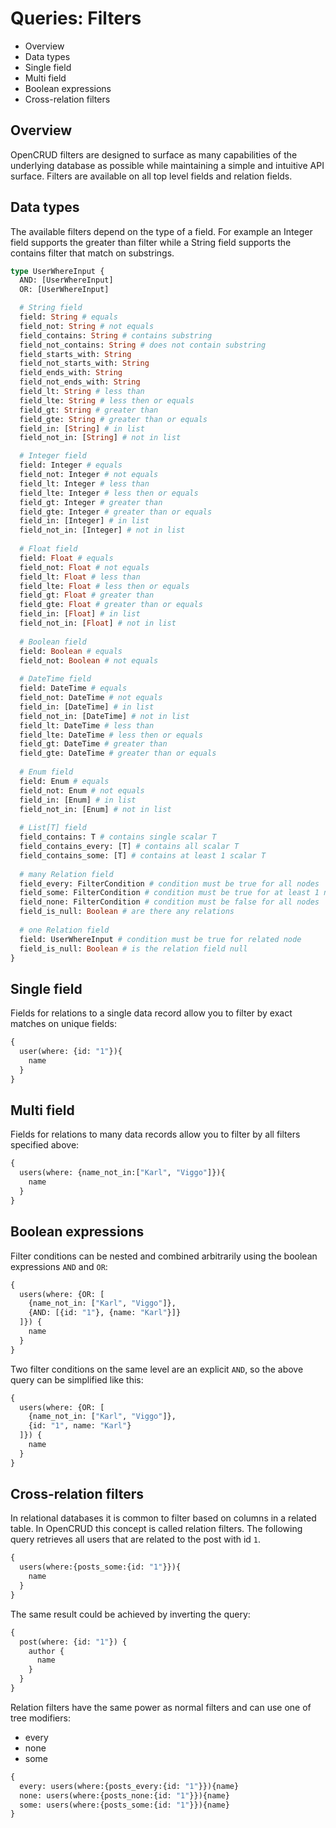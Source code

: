 # Queries: Filters

* Overview
* Data types
* Single field
* Multi field
* Boolean expressions
* Cross-relation filters

## Overview

OpenCRUD filters are designed to surface as many capabilities of the underlying database as possible while maintaining a simple and intuitive API surface. Filters are available on all top level fields and relation fields.

## Data types

The available filters depend on the type of a field. For example an Integer field supports the greater than filter while a String field supports the contains filter that match on substrings.

```graphql
type UserWhereInput {
  AND: [UserWhereInput]
  OR: [UserWhereInput]

  # String field
  field: String # equals
  field_not: String # not equals
  field_contains: String # contains substring
  field_not_contains: String # does not contain substring
  field_starts_with: String
  field_not_starts_with: String
  field_ends_with: String
  field_not_ends_with: String
  field_lt: String # less than
  field_lte: String # less then or equals
  field_gt: String # greater than
  field_gte: String # greater than or equals
  field_in: [String] # in list
  field_not_in: [String] # not in list

  # Integer field
  field: Integer # equals
  field_not: Integer # not equals
  field_lt: Integer # less than
  field_lte: Integer # less then or equals
  field_gt: Integer # greater than
  field_gte: Integer # greater than or equals
  field_in: [Integer] # in list
  field_not_in: [Integer] # not in list
  
  # Float field
  field: Float # equals
  field_not: Float # not equals
  field_lt: Float # less than
  field_lte: Float # less then or equals
  field_gt: Float # greater than
  field_gte: Float # greater than or equals
  field_in: [Float] # in list
  field_not_in: [Float] # not in list
  
  # Boolean field
  field: Boolean # equals
  field_not: Boolean # not equals
  
  # DateTime field
  field: DateTime # equals
  field_not: DateTime # not equals
  field_in: [DateTime] # in list
  field_not_in: [DateTime] # not in list
  field_lt: DateTime # less than
  field_lte: DateTime # less then or equals
  field_gt: DateTime # greater than
  field_gte: DateTime # greater than or equals
  
  # Enum field
  field: Enum # equals
  field_not: Enum # not equals
  field_in: [Enum] # in list
  field_not_in: [Enum] # not in list
  
  # List[T] field
  field_contains: T # contains single scalar T
  field_contains_every: [T] # contains all scalar T
  field_contains_some: [T] # contains at least 1 scalar T
 
  # many Relation field
  field_every: FilterCondition # condition must be true for all nodes
  field_some: FilterCondition # condition must be true for at least 1 node
  field_none: FilterCondition # condition must be false for all nodes
  field_is_null: Boolean # are there any relations
 
  # one Relation field
  field: UserWhereInput # condition must be true for related node
  field_is_null: Boolean # is the relation field null
}
```

## Single field

Fields for relations to a single data record allow you to filter by exact matches on unique fields:

```graphql
{
  user(where: {id: "1"}){
    name
  }
}
```

## Multi field

Fields for relations to many data records allow you to filter by all filters specified above:

```graphql
{
  users(where: {name_not_in:["Karl", "Viggo"]}){
    name
  }
}
```

## Boolean expressions

Filter conditions can be nested and combined arbitrarily using the boolean expressions `AND` and `OR`: 

```graphql
{
  users(where: {OR: [
    {name_not_in: ["Karl", "Viggo"]},
  	{AND: [{id: "1"}, {name: "Karl"}]}
  ]}) {
    name
  }
}

```

Two filter conditions on the same level are an explicit `AND`, so the above query can be simplified like this:

```graphql
{
  users(where: {OR: [
    {name_not_in: ["Karl", "Viggo"]},
  	{id: "1", name: "Karl"}
  ]}) {
    name
  }
}
```

## Cross-relation filters

In relational databases it is common to filter based on columns in a related table. In OpenCRUD this concept is called relation filters. The following query retrieves all users that are related to the post with id `1`.

```graphql
{
  users(where:{posts_some:{id: "1"}}){
    name
  }
}
```

The same result could be achieved by inverting the query:

```graphql
{
  post(where: {id: "1"}) {
    author {
      name
    }
  }
}
```

Relation filters have the same power as normal filters and can use one of tree modifiers:

* every
* none
* some

```graphql
{
  every: users(where:{posts_every:{id: "1"}}){name}
  none: users(where:{posts_none:{id: "1"}}){name}
  some: users(where:{posts_some:{id: "1"}}){name}
}
```
